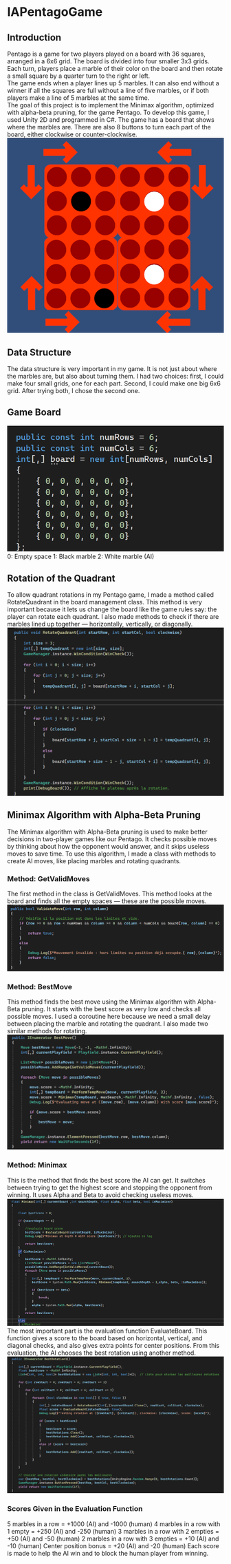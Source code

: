 # IAPentagoGame
## Introduction
Pentago is a game for two players played on a board with 36 squares, arranged in a 6x6 grid. The board is divided into four smaller 3x3 grids. Each turn, players place a marble of their color on the board and then rotate a small square by a quarter turn to the right or left.  
The game ends when a player lines up 5 marbles. It can also end without a winner if all the squares are full without a line of five marbles, or if both players make a line of 5 marbles at the same time.  
The goal of this project is to implement the Minimax algorithm, optimized with alpha-beta pruning, for the game Pentago. To develop this game, I used Unity 2D and programmed in C#.
The game has a board that shows where the marbles are. There are also 8 buttons to turn each part of the board, either clockwise or counter-clockwise.
![](Images/img1.png)
## Data Structure
The data structure is very important in my game. It is not just about where the marbles are, but also about turning them. I had two choices: first, I could make four small grids, one for each part. Second, I could make one big 6x6 grid. After trying both, I chose the second one. 
## Game Board
![](Images/img2.png)
0: Empty space
1: Black marble
2: White marble (AI)
## Rotation of the Quadrant
To allow quadrant rotations in my Pentago game, I made a method called RotateQuadrant in the board management class.
This method is very important because it lets us change the board like the game rules say: the player can rotate each quadrant.
I also made methods to check if there are marbles lined up together — horizontally, vertically, or diagonally.
![](Images/img3.png)

## Minimax Algorithm with Alpha-Beta Pruning
The Minimax algorithm with Alpha-Beta pruning is used to make better decisions in two-player games like our Pentago.
It checks possible moves by thinking about how the opponent would answer, and it skips useless moves to save time.
To use this algorithm, I made a class with methods to create AI moves, like placing marbles and rotating quadrants.

### Method: GetValidMoves
The first method in the class is GetValidMoves.
This method looks at the board and finds all the empty spaces — these are the possible moves.
![](Images/img4.png)

### Method: BestMove
This method finds the best move using the Minimax algorithm with Alpha-Beta pruning.
It starts with the best score as very low and checks all possible moves.
I used a coroutine here because we need a small delay between placing the marble and rotating the quadrant.
I also made two similar methods for rotating.
![](Images/img5.png)

### Method: Minimax
This is the method that finds the best score the AI can get.
It switches between trying to get the highest score and stopping the opponent from winning.
It uses Alpha and Beta to avoid checking useless moves.
![](Images/img6.png)
The most important part is the evaluation function EvaluateBoard.
This function gives a score to the board based on horizontal, vertical, and diagonal checks, and also gives extra points for center positions.
From this evaluation, the AI chooses the best rotation using another method.
![](Images/img7.png)

### Scores Given in the Evaluation Function

5 marbles in a row = +1000 (AI) and -1000 (human)
4 marbles in a row with 1 empty = +250 (AI) and -250 (human)
3 marbles in a row with 2 empties = +50 (AI) and -50 (human)
2 marbles in a row with 3 empties = +10 (AI) and -10 (human)
Center position bonus = +20 (AI) and -20 (human)
Each score is made to help the AI win and to block the human player from winning.


